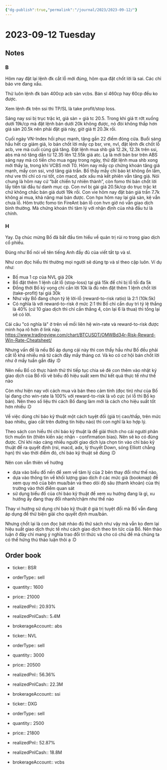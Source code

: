 ```yaml
---
{"dg-publish":true,"permalink":"/journal/2023/2023-09-12/"}
---
```


# 2023-09-12 Tuesday

## Notes

### B

Hôm nay đặt lại lệnh đk cắt lỗ mới đúng, hôm qua đặt chốt lời là sai. Các chỉ báo vre đang xấu.

Thử luôn lệnh đk bán 400cp acb sàn vcbs. Bán sl 460cp hay 60cp đều ko được.

Xem lệnh đk trên ssi thì TP/SL là take profit/stop loss.

Sáng nay ssi bị trục trặc kt, giá sàn = giá tc 20.5. Trong khi giá tt rớt xuống dưới 19k/cp mà đặt lệnh bán dưới 20k không được, nó đòi không thấp hơn giá sàn 20.5k nên phải đặt giá này, giờ giá tt 20.3k rồi.

Cuối ngày VN-Index hồi phục mạnh, tăng gần 22 điểm đóng cửa. Buổi sáng hầu hết cp giảm giá, lo bán chốt lời mấy cp bsr, vre, nvl, đặt lệnh đk chốt lỗ acb, vre mà cuối cùng giá tăng.
Đặt lệnh mua shb giá 12.2k, 12.3k trên ssi, abs mà nó tăng dần từ 12.35 lên 12.55k giá atc. Lạ là mới bán bsr trên ABS sáng nay mà có tiền cho mua ngay trong ngày, thử đặt lệnh mua shb xong mới thấy lạ, trong khi VCBS mới T0.
Hôm nay mấy cp chứng khoán tăng giá mạnh, mấy con ssi, vnd tăng giá trần.
Bố thấy mấy chỉ báo kt không ổn lắm, như vre thì chỉ có rsi tốt, còn macd, adx xấu mà kết phiên vẫn tăng giá. Nói chung là hôm nay cứ “bất chiến tự nhiên thành”, còn fomo thì bán chốt lời lấy tiền tái đầu tư danh mục cp.
Con nvl bị gài giá 20.5k/cp do trục trặc kt chứ không chắc bán giá dưới 19k rồi. Con vie hôm nay đặt bán giá trần 7.7k không ai mua, khả năng mai bán được. Con hpx hôm nay lại giá sàn, kệ vẫn chưa lỗ. Hôm trước fomo tin FireAnt bán lỗ con hvn giờ nó vẫn giao dịch bình thường. Mà chứng khoán thì tâm lý với nhận định của nhà đầu tư là chính.

### H

Yay. Dạ chúc mừng Bố đã bắt đầu tìm hiểu về quản trị rủi ro trong giao dịch cổ phiếu.

Đúng như Bố nói về tên tiếng Anh đầy đủ của viết tắt tp và sl.

Như con đọc hiểu thì thường mọi người sẽ dùng tp và sl theo cặp luôn. Ví dụ như:
- Bố mua 1 cp của NVL giá 20k
- Bố đặt thêm 1 lệnh cắt lỗ (stop-loss) tại giá 15k để chỉ bị lỗ tối đa 5k
- Đồng thời Bố kỳ vọng chỉ cần lời 10k là đủ nên đặt thêm 1 lệnh chốt lời (take-profit) tại giá 30k
- Như vậy Bố đang chọn tỷ lệ lời-lỗ (reward-to-risk ratio) là 2:1 (10k:5k)
- Có nghĩa là với reward-to-risk ở mức 2:1 thì Bố chỉ cần duy trì tỷ lệ thắng là 40% (cứ 10 giao dịch thì chỉ cần thắng 4, còn lại 6 là thua) thì tổng lại sẽ có lời.

Cái câu "có nghĩa là" ở trên về mối liên hệ win-rate và reward-to-risk được minh họa rõ hơn ở link này.
<https://www.tradingview.com/chart/BTCUSDT/OMWBd34r-Risk-Reward-Win-Rate-Cheatsheet/>

Nhưng vấn đề là nếu Bố áp dụng cái này thì con thấy hầu như Bố đều phải cắt lỗ khá nhiều mã từ cách đây mấy tháng cơ. Và ko có cơ hội bán chốt lời như ở mấy tuần gần đây :D

Nên nếu Bố có thực hành thử thì tiếp tục chia sẻ đẻ con thêm vào nhật ký giao dịch của Bố rồi vẽ biểu đồ hiệu suất xem thử kết quả thực tế như thế nào

Còn như hiện nay với cách mua và bán theo cảm tính (đọc tin) như của Bố lại đang cho win-rate là 100% với reward-to-risk là vô cực (vì lỗ thì Bố ko bán). Nên theo số liệu thì cách Bố đang làm mới là cách cho hiệu suất tốt hơn nhiều :D

Về việc dùng chỉ báo kỹ thuật một cách tuyệt đối (giá trị cao/thấp, trên mức bao nhiêu, giao cắt trên đường tín hiệu nào) thì con nghĩ là ko hợp lý.

Theo sách con hiểu thì chỉ báo kỹ thuật là để giải thích cho cái người phân tích muốn tin (thiên kiến xác nhận - confirmation bias). Nên sẽ ko có đúng được. Chỉ khi nào càng nhiều người giao dịch lựa chọn tin vào chỉ báo kỹ thuật để ra quyết định (rsi, macd, adx, lý thuyết Down, sóng Elliott chẳng hạn) thì vào thời điểm đó, chỉ báo kỹ thuật sẽ đúng :D

Nên con vẫn thiên về hướng 
- dựa vào biểu đồ nến để xem về tâm lý của 2 bên thay đổi như thế nào, 
- dựa vào thông tin về khối lượng giao dịch ở các mức giá (bookmap) để xem quy mô của bên mua/bán và theo dõi độ sâu (thanh khoản) của thị trường vào thời điểm quan sát
- sử dụng biểu đồ của chỉ báo kỹ thuật để xem xu hướng đang là gì, xu hướng ấy đang thay đổi nhanh/chậm như thế nào

Thay vì hướng sử dụng chỉ báo kỹ thuật ở giá trị tuyệt đối mà Bố vẫn đang áp dụng để thử biện giải cho quyết định mua/bán.

Nhưng chốt lại là con đọc bát nháo đủ thứ sách như vậy mà vẫn ko đem lại hiệu suất giao dịch thực tế như cách giao dịch theo tin tức của Bố. Nên thảo luận ở đây chỉ mang ý nghĩa trao đổi tri thức và cho có chủ đề mà chúng ta có thể hứng thú thảo luận thôi ạ :D

## Order book

- ticker:: BSR
- orderType:: sell
- quantity:: 1600
- price:: 21000
- realizedPnl:: 20.93%
- realizedPnlCash:: 5.4M
- brokerageAccount:: abs

- ticker:: NVL
- orderType:: sell
- quantity:: 3000
- price:: 20500
- realizedPnl:: 56.36%
- realizedPnlCash:: 22.3M
- brokerageAccount:: ssi

- ticker:: DXG
- orderType:: sell
- quantity:: 2500
- price:: 21800
- realizedPnl:: 52.87%
- realizedPnlCash::  18.8M
- brokerageAccount:: vcbs
